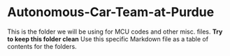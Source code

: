 # Autonomous-Car-Team-at-Purdue
This is the folder we will be using for MCU codes and other misc. files. 
<b>Try to keep this folder clean</b>
Use this specific Markdown file as a table of contents for the folders.
